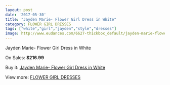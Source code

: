 ```yaml
---
layout: post
date: '2017-05-30'
title: "Jayden Marie- Flower Girl Dress in White"
category: FLOWER GIRL DRESSES
tags: ["white","girl","jayden","style","dresses"]
image: http://www.eudances.com/6627-thickbox_default/jayden-marie-flower-girl-dress-in-white.jpg
---
```

Jayden Marie- Flower Girl Dress in White

On Sales: **$216.99**
<a href="https://www.eudances.com/en/flower-girl-dresses/2439-jayden-marie-flower-girl-dress-in-white.html"><amp-img layout="responsive" width="600" height="600" src="//www.eudances.com/6627-thickbox_default/jayden-marie-flower-girl-dress-in-white.jpg" alt="Jayden Marie- Flower Girl Dress in White 0" /></a>

Buy it: [Jayden Marie- Flower Girl Dress in White](https://www.eudances.com/en/flower-girl-dresses/2439-jayden-marie-flower-girl-dress-in-white.html "Jayden Marie- Flower Girl Dress in White")

View more: [FLOWER GIRL DRESSES](https://www.eudances.com/en/30-flower-girl-dresses "FLOWER GIRL DRESSES")